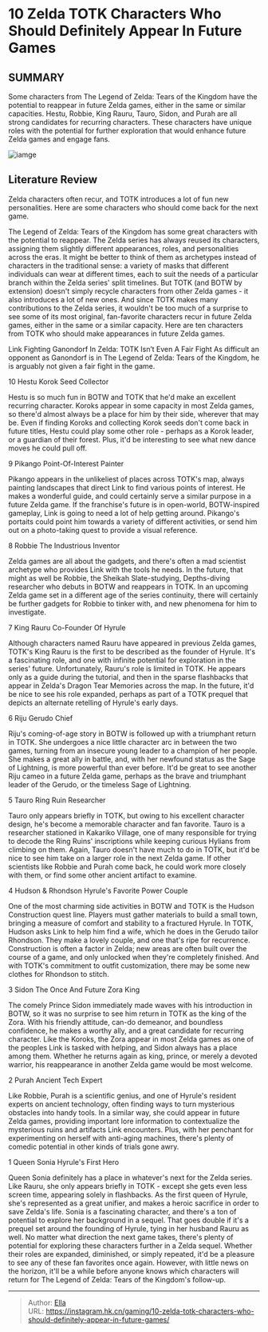 # 10 Zelda TOTK Characters Who Should Definitely Appear In Future Games


## SUMMARY 


 Some characters from The Legend of Zelda: Tears of the Kingdom have the potential to reappear in future Zelda games, either in the same or similar capacities. 
 Hestu, Robbie, King Rauru, Tauro, Sidon, and Purah are all strong candidates for recurring characters. 
 These characters have unique roles with the potential for further exploration that would enhance future Zelda games and engage fans. 

![iamge](https://static1.srcdn.com/wordpress/wp-content/uploads/2023/12/10-zelda-totk-characters-who-should-definitely-appear-in-future-games.jpg)

## Literature Review

Zelda characters often recur, and TOTK introduces a lot of fun new personalities. Here are some characters who should come back for the next game.




The Legend of Zelda: Tears of the Kingdom has some great characters with the potential to reappear. The Zelda series has always reused its characters, assigning them slightly different appearances, roles, and personalities across the eras. It might be better to think of them as archetypes instead of characters in the traditional sense: a variety of masks that different individuals can wear at different times, each to suit the needs of a particular branch within the Zelda series&#39; split timelines.
But TOTK (and BOTW by extension) doesn&#39;t simply recycle characters from other Zelda games - it also introduces a lot of new ones. And since TOTK makes many contributions to the Zelda series, it wouldn&#39;t be too much of a surprise to see some of its most original, fan-favorite characters recur in future Zelda games, either in the same or a similar capacity. Here are ten characters from TOTK who should make appearances in future Zelda games.
            
 
 Link Fighting Ganondorf In Zelda: TOTK Isn’t Even A Fair Fight 
As difficult an opponent as Ganondorf is in The Legend of Zelda: Tears of the Kingdom, he is arguably not given a fair fight in the game.












 








 10  Hestu 
Korok Seed Collector
        

Hestu is so much fun in BOTW and TOTK that he&#39;d make an excellent recurring character. Koroks appear in some capacity in most Zelda games, so there&#39;d almost always be a place for him by their side, wherever that may be. Even if finding Koroks and collecting Korok seeds don&#39;t come back in future titles, Hestu could play some other role - perhaps as a Korok leader, or a guardian of their forest. Plus, it&#39;d be interesting to see what new dance moves he could pull off.





 9  Pikango 
Point-Of-Interest Painter
        

Pikango appears in the unlikeliest of places across TOTK&#39;s map, always painting landscapes that direct Link to find various points of interest. He makes a wonderful guide, and could certainly serve a similar purpose in a future Zelda game. If the franchise&#39;s future is in open-world, BOTW-inspired gameplay, Link is going to need a lot of help getting around. Pikango&#39;s portaits could point him towards a variety of different activities, or send him out on a photo-taking quest to provide a visual reference.





 8  Robbie 
The Industrious Inventor
        

Zelda games are all about the gadgets, and there&#39;s often a mad scientist archetype who provides Link with the tools he needs. In the future, that might as well be Robbie, the Sheikah Slate-studying, Depths-diving researcher who debuts in BOTW and reappears in TOTK. In an upcoming Zelda game set in a different age of the series continuity, there will certainly be further gadgets for Robbie to tinker with, and new phenomena for him to investigate.





 7  King Rauru 
Co-Founder Of Hyrule
        

Although characters named Rauru have appeared in previous Zelda games, TOTK&#39;s King Rauru is the first to be described as the founder of Hyrule. It&#39;s a fascinating role, and one with infinite potential for exploration in the series&#39; future. Unfortunately, Rauru&#39;s role is limited in TOTK. He appears only as a guide during the tutorial, and then in the sparse flashbacks that appear in Zelda&#39;s Dragon Tear Memories across the map. In the future, it&#39;d be nice to see his role expanded, perhaps as part of a TOTK prequel that depicts an alternate retelling of Hyrule&#39;s early days.





 6  Riju 
Gerudo Chief


 







Riju&#39;s coming-of-age story in BOTW is followed up with a triumphant return in TOTK. She undergoes a nice little character arc in between the two games, turning from an insecure young leader to a champion of her people. She makes a great ally in battle, and, with her newfound status as the Sage of Lightning, is more powerful than ever before. It&#39;d be great to see another Riju cameo in a future Zelda game, perhaps as the brave and triumphant leader of the Gerudo, or the timeless Sage of Lightning.





 5  Tauro 
Ring Ruin Researcher
        

Tauro only appears briefly in TOTK, but owing to his excellent character design, he&#39;s become a memorable character and fan favorite. Tauro is a researcher stationed in Kakariko Village, one of many responsible for trying to decode the Ring Ruins&#39; inscriptions while keeping curious Hylians from climbing on them. Again, Tauro doesn&#39;t have much to do in TOTK, but it&#39;d be nice to see him take on a larger role in the next Zelda game. If other scientists like Robbie and Purah come back, he could work more closely with them, or find some other ancient artifact to examine.





 4  Hudson &amp; Rhondson 
Hyrule&#39;s Favorite Power Couple
        

One of the most charming side activities in BOTW and TOTK is the Hudson Construction quest line. Players must gather materials to build a small town, bringing a measure of comfort and stability to a fractured Hyrule. In TOTK, Hudson asks Link to help him find a wife, which he does in the Gerudo tailor Rhondson. They make a lovely couple, and one that&#39;s ripe for recurrence. Construction is often a factor in Zelda; new areas are often built over the course of a game, and only unlocked when they&#39;re completely finished. And with TOTK&#39;s commitment to outfit customization, there may be some new clothes for Rhondson to stitch.





 3  Sidon 
The Once And Future Zora King


 







The comely Prince Sidon immediately made waves with his introduction in BOTW, so it was no surprise to see him return in TOTK as the king of the Zora. With his friendly attitude, can-do demeanor, and boundless confidence, he makes a worthy ally, and a great candidate for recurring character. Like the Koroks, the Zora appear in most Zelda games as one of the peoples Link is tasked with helping, and Sidon always has a place among them. Whether he returns again as king, prince, or merely a devoted warrior, his reappearance in another Zelda game would be most welcome.





 2  Purah 
Ancient Tech Expert
        

Like Robbie, Purah is a scientific genius, and one of Hyrule&#39;s resident experts on ancient technology, often finding ways to turn mysterious obstacles into handy tools. In a similar way, she could appear in future Zelda games, providing important lore information to contextualize the mysterious ruins and artifacts Link encounters. Plus, with her penchant for experimenting on herself with anti-aging machines, there&#39;s plenty of comedic potential in other kinds of trials gone awry.





 1  Queen Sonia 
Hyrule&#39;s First Hero


 







Queen Sonia definitely has a place in whatever&#39;s next for the Zelda series. Like Rauru, she only appears briefly in TOTK - except she gets even less screen time, appearing solely in flashbacks. As the first queen of Hyrule, she&#39;s represented as a great unifier, and makes a heroic sacrifice in order to save Zelda&#39;s life. Sonia is a fascinating character, and there&#39;s a ton of potential to explore her background in a sequel. That goes double if it&#39;s a prequel set around the founding of Hyrule, tying in her husband Rauru as well.
No matter what direction the next game takes, there&#39;s plenty of potential for exploring these characters further in a Zelda sequel. Whether their roles are expanded, diminished, or simply repeated, it&#39;d be a pleasure to see any of these fan favorites once again. However, with little news on the horizon, it&#39;ll be a while before anyone knows which characters will return for The Legend of Zelda: Tears of the Kingdom&#39;s follow-up.

---

> Author: [Ella](https://instagram.hk.cn/)  
> URL: https://instagram.hk.cn/gaming/10-zelda-totk-characters-who-should-definitely-appear-in-future-games/  


